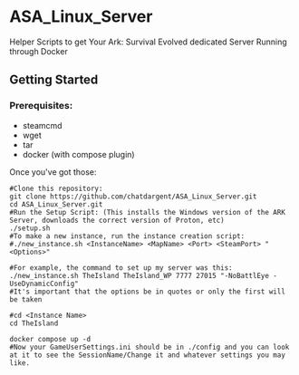 # ASA_Linux_Server
Helper Scripts to get Your Ark: Survival Evolved dedicated Server Running through Docker

## Getting Started

### Prerequisites:
  - steamcmd
  - wget
  - tar
  - docker (with compose plugin)

Once you've got those:

```
#Clone this repository:
git clone https://github.com/chatdargent/ASA_Linux_Server.git
cd ASA_Linux_Server.git
#Run the Setup Script: (This installs the Windows version of the ARK Server, downloads the correct version of Proton, etc)
./setup.sh
#To make a new instance, run the instance creation script:
#./new_instance.sh <InstanceName> <MapName> <Port> <SteamPort> "<Options>"

#For example, the command to set up my server was this:
./new_instance.sh TheIsland TheIsland_WP 7777 27015 "-NoBattlEye -UseDynamicConfig"
#It's important that the options be in quotes or only the first will be taken

#cd <Instance Name>
cd TheIsland

docker compose up -d
#Now your GameUserSettings.ini should be in ./config and you can look at it to see the SessionName/Change it and whatever settings you may like.
```
